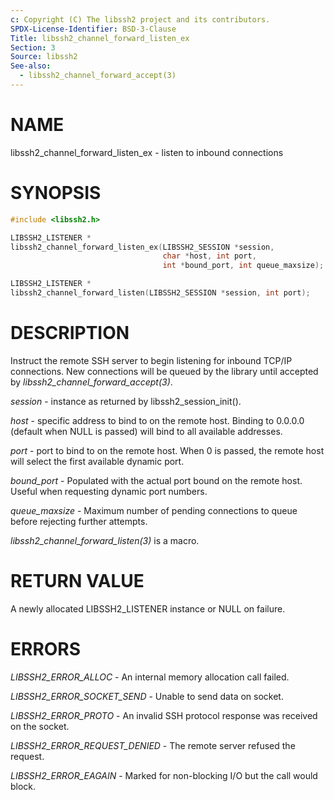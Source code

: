 ```yaml
---
c: Copyright (C) The libssh2 project and its contributors.
SPDX-License-Identifier: BSD-3-Clause
Title: libssh2_channel_forward_listen_ex
Section: 3
Source: libssh2
See-also:
  - libssh2_channel_forward_accept(3)
---
```


# NAME

libssh2_channel_forward_listen_ex - listen to inbound connections

# SYNOPSIS

~~~c
#include <libssh2.h>

LIBSSH2_LISTENER *
libssh2_channel_forward_listen_ex(LIBSSH2_SESSION *session,
                                  char *host, int port,
                                  int *bound_port, int queue_maxsize);

LIBSSH2_LISTENER *
libssh2_channel_forward_listen(LIBSSH2_SESSION *session, int port);
~~~

# DESCRIPTION

Instruct the remote SSH server to begin listening for inbound TCP/IP
connections. New connections will be queued by the library until accepted by
*libssh2_channel_forward_accept(3)*.

*session* - instance as returned by libssh2_session_init().

*host* - specific address to bind to on the remote host. Binding to
0.0.0.0 (default when NULL is passed) will bind to all available addresses.

*port* - port to bind to on the remote host. When 0 is passed, the remote
host will select the first available dynamic port.

*bound_port* - Populated with the actual port bound on the remote
host. Useful when requesting dynamic port numbers.

*queue_maxsize* - Maximum number of pending connections to queue before
rejecting further attempts.

*libssh2_channel_forward_listen(3)* is a macro.

# RETURN VALUE

A newly allocated LIBSSH2_LISTENER instance or NULL on failure.

# ERRORS

*LIBSSH2_ERROR_ALLOC* - An internal memory allocation call failed.

*LIBSSH2_ERROR_SOCKET_SEND* - Unable to send data on socket.

*LIBSSH2_ERROR_PROTO* - An invalid SSH protocol response was received on the socket.

*LIBSSH2_ERROR_REQUEST_DENIED* - The remote server refused the request.

*LIBSSH2_ERROR_EAGAIN* - Marked for non-blocking I/O but the call would block.
